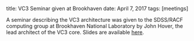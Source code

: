 title: VC3 Seminar given at Brookhaven
date: April 7, 2017
tags: [meetings]

A seminar describing the VC3 architecture was given to the SDSS/RACF computing group at Brookhaven National Laboratory by John Hover, the lead architect of the VC3 core.  Slides are available [here](https://www.orau.gov/ngns2016/default.htm).
